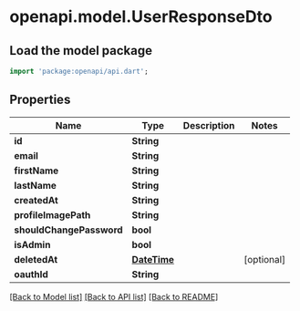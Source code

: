 # openapi.model.UserResponseDto

## Load the model package
```dart
import 'package:openapi/api.dart';
```

## Properties
Name | Type | Description | Notes
------------ | ------------- | ------------- | -------------
**id** | **String** |  | 
**email** | **String** |  | 
**firstName** | **String** |  | 
**lastName** | **String** |  | 
**createdAt** | **String** |  | 
**profileImagePath** | **String** |  | 
**shouldChangePassword** | **bool** |  | 
**isAdmin** | **bool** |  | 
**deletedAt** | [**DateTime**](DateTime.md) |  | [optional] 
**oauthId** | **String** |  | 

[[Back to Model list]](../README.md#documentation-for-models) [[Back to API list]](../README.md#documentation-for-api-endpoints) [[Back to README]](../README.md)


